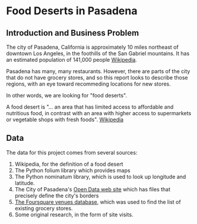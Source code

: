 # Food Deserts in Pasadena

## Introduction and Business Problem

The city of Pasadena, California is approximately 10 miles
northeast of downtown Los Angeles, in the foothills of the
San Gabriel mountains. It has an estimated population of
141,000 people [Wikipedia](https://en.wikipedia.org/wiki/Pasadena,_California).

Pasadena has many, many restaurants. However, there are parts 
of the city that do not have grocery stores, and so this report 
looks to describe those regions, with an eye toward recommeding
locations for new stores. 

In other words, we are looking for "food deserts".

A food desert is "... an area that has limited access
to affordable and nutritious food, in contrast with an
area with higher access to supermarkets or vegetable shops
with fresh foods". [Wikipedia](https://en.wikipedia.org/wiki/Food_desert)

## Data

The data for this project comes from several sources:

1. Wikipedia, for the definition of a food desert
2. The Python folium library which provides maps
3. The Python nominatum library, which is used
   to look up longitude and latitude. 
4. The City of Pasadena's 
   [Open Data web site](https://data.cityofpasadena.net)
   which has files that precisely define the city's 
   borders
5. [The Foursquare venues database](https://developer.foursquare.com/docs/api-reference/venues/search/),
   which was used to find the list of existing grocery
   stores.
6. Some original research, in the form of site visits. 

